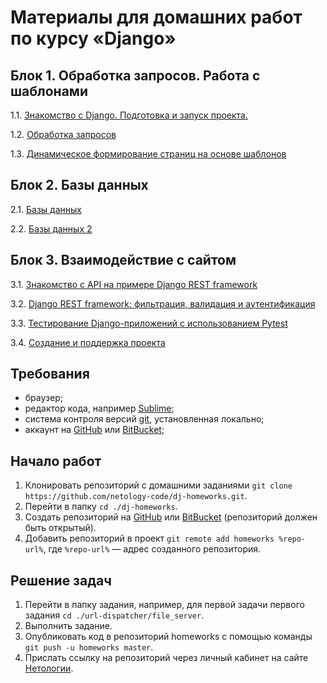 # Материалы для домашних работ по курсу «Django»

## Блок 1. Обработка запросов. Работа с шаблонами

1.1. [Знакомство с Django. Подготовка и запуск проекта.](./first-project)

1.2. [Обработка запросов](./request-handling/)

1.3. [Динамическое формирование страниц на основе шаблонов](./dynamic-templates/)

## Блок 2. Базы данных 

2.1. [Базы данных](./databases/)

2.2. [Базы данных 2](./databases_2/)

## Блок 3. Взаимодействие с сайтом 

3.1. [Знакомство с API на примере Django REST framework](./drf-intro/)

3.2. [Django REST framework: фильтрация, валидация и аутентификация](./drf-auth-and-validation/)

3.3. [Тестирование Django-приложений с использованием Pytest](./django-testing/)

3.4. [Создание и поддержка проекта](./creating-project/)


## Требования

+ браузер;
+ редактор кода, например [Sublime][3];
+ система контроля версий [git][4], установленная локально;
+ аккаунт на [GitHub][1] или [BitBucket][2];

## Начало работ

1. Клонировать репозиторий с домашними заданиями `git clone https://github.com/netology-code/dj-homeworks.git`.
2. Перейти в папку `cd ./dj-homeworks`.
3. Создать репозиторий на [GitHub][1] или [BitBucket][2] (репозиторий должен быть открытый).
4. Добавить репозиторий в проект `git remote add homeworks %repo-url%`, где `%repo-url%` — адрес созданного репозитория.

## Решение задач

1. Перейти в папку задания, например, для первой задачи первого задания `cd ./url-dispatcher/file_server`.
2. Выполнить задание.
3. Опубликовать код в репозиторий homeworks с помощью команды `git push -u homeworks master`.
4. Прислать ссылку на репозиторий через личный кабинет на сайте [Нетологии][0].

[0]: http://netology.ru/
[1]: https://github.com/
[2]: https://bitbucket.org/
[3]: https://www.sublimetext.com/
[4]: https://git-scm.com/
